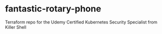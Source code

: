# fantastic-rotary-phone
Terraform repo for the Udemy Certified Kubernetes Security Specialist from Killer Shell
